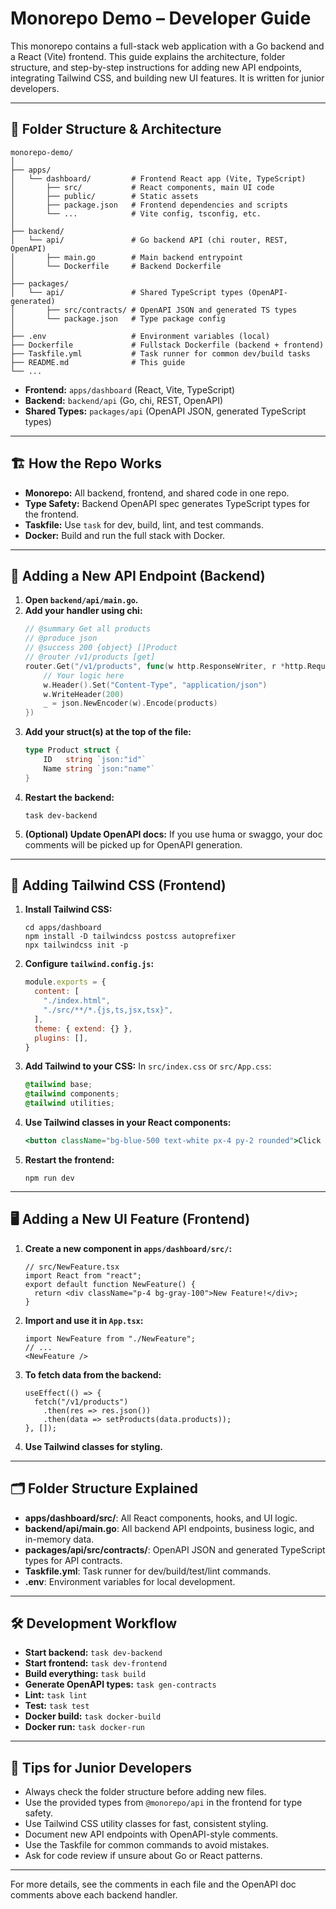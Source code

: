 # Monorepo Demo – Developer Guide

This monorepo contains a full-stack web application with a Go backend and a React (Vite) frontend. This guide explains the architecture, folder structure, and step-by-step instructions for adding new API endpoints, integrating Tailwind CSS, and building new UI features. It is written for junior developers.

---

## 📁 Folder Structure & Architecture

```
monorepo-demo/
│
├── apps/
│   └── dashboard/         # Frontend React app (Vite, TypeScript)
│       ├── src/           # React components, main UI code
│       ├── public/        # Static assets
│       ├── package.json   # Frontend dependencies and scripts
│       └── ...            # Vite config, tsconfig, etc.
│
├── backend/
│   └── api/               # Go backend API (chi router, REST, OpenAPI)
│       ├── main.go        # Main backend entrypoint
│       └── Dockerfile     # Backend Dockerfile
│
├── packages/
│   └── api/               # Shared TypeScript types (OpenAPI-generated)
│       ├── src/contracts/ # OpenAPI JSON and generated TS types
│       └── package.json   # Type package config
│
├── .env                   # Environment variables (local)
├── Dockerfile             # Fullstack Dockerfile (backend + frontend)
├── Taskfile.yml           # Task runner for common dev/build tasks
├── README.md              # This guide
└── ...
```

- **Frontend:** `apps/dashboard` (React, Vite, TypeScript)
- **Backend:** `backend/api` (Go, chi, REST, OpenAPI)
- **Shared Types:** `packages/api` (OpenAPI JSON, generated TypeScript types)

---

## 🏗️ How the Repo Works

- **Monorepo:** All backend, frontend, and shared code in one repo.
- **Type Safety:** Backend OpenAPI spec generates TypeScript types for the frontend.
- **Taskfile:** Use `task` for dev, build, lint, and test commands.
- **Docker:** Build and run the full stack with Docker.

---

## 🚀 Adding a New API Endpoint (Backend)

1. **Open `backend/api/main.go`.**
2. **Add your handler using chi:**
   ```go
   // @summary Get all products
   // @produce json
   // @success 200 {object} []Product
   // @router /v1/products [get]
   router.Get("/v1/products", func(w http.ResponseWriter, r *http.Request) {
       // Your logic here
       w.Header().Set("Content-Type", "application/json")
       w.WriteHeader(200)
       _ = json.NewEncoder(w).Encode(products)
   })
   ```
3. **Add your struct(s) at the top of the file:**
   ```go
   type Product struct {
       ID   string `json:"id"`
       Name string `json:"name"`
   }
   ```
4. **Restart the backend:**
   ```
   task dev-backend
   ```
5. **(Optional) Update OpenAPI docs:**
   If you use huma or swaggo, your doc comments will be picked up for OpenAPI generation.

---

## 🎨 Adding Tailwind CSS (Frontend)

1. **Install Tailwind CSS:**
   ```
   cd apps/dashboard
   npm install -D tailwindcss postcss autoprefixer
   npx tailwindcss init -p
   ```
2. **Configure `tailwind.config.js`:**
   ```js
   module.exports = {
     content: [
       "./index.html",
       "./src/**/*.{js,ts,jsx,tsx}",
     ],
     theme: { extend: {} },
     plugins: [],
   }
   ```
3. **Add Tailwind to your CSS:**
   In `src/index.css` or `src/App.css`:
   ```css
   @tailwind base;
   @tailwind components;
   @tailwind utilities;
   ```
4. **Use Tailwind classes in your React components:**
   ```jsx
   <button className="bg-blue-500 text-white px-4 py-2 rounded">Click me</button>
   ```
5. **Restart the frontend:**
   ```
   npm run dev
   ```

---

## 🖥️ Adding a New UI Feature (Frontend)

1. **Create a new component in `apps/dashboard/src/`:**
   ```tsx
   // src/NewFeature.tsx
   import React from "react";
   export default function NewFeature() {
     return <div className="p-4 bg-gray-100">New Feature!</div>;
   }
   ```
2. **Import and use it in `App.tsx`:**
   ```tsx
   import NewFeature from "./NewFeature";
   // ...
   <NewFeature />
   ```
3. **To fetch data from the backend:**
   ```tsx
   useEffect(() => {
     fetch("/v1/products")
       .then(res => res.json())
       .then(data => setProducts(data.products));
   }, []);
   ```
4. **Use Tailwind classes for styling.**

---

## 🗂️ Folder Structure Explained

- **apps/dashboard/src/**: All React components, hooks, and UI logic.
- **backend/api/main.go**: All backend API endpoints, business logic, and in-memory data.
- **packages/api/src/contracts/**: OpenAPI JSON and generated TypeScript types for API contracts.
- **Taskfile.yml**: Task runner for dev/build/test/lint commands.
- **.env**: Environment variables for local development.

---

## 🛠️ Development Workflow

- **Start backend:** `task dev-backend`
- **Start frontend:** `task dev-frontend`
- **Build everything:** `task build`
- **Generate OpenAPI types:** `task gen-contracts`
- **Lint:** `task lint`
- **Test:** `task test`
- **Docker build:** `task docker-build`
- **Docker run:** `task docker-run`

---

## 📝 Tips for Junior Developers

- Always check the folder structure before adding new files.
- Use the provided types from `@monorepo/api` in the frontend for type safety.
- Use Tailwind CSS utility classes for fast, consistent styling.
- Document new API endpoints with OpenAPI-style comments.
- Use the Taskfile for common commands to avoid mistakes.
- Ask for code review if unsure about Go or React patterns.

---

For more details, see the comments in each file and the OpenAPI doc comments above each backend handler.

